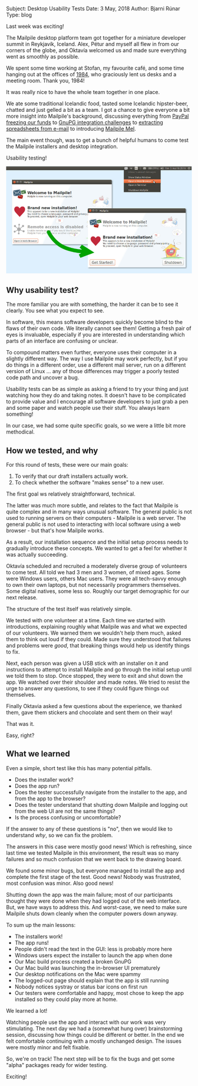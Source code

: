 Subject: Desktop Usability Tests
Date: 3 May, 2018
Author: Bjarni Rúnar
Type: blog

Last week was exciting!

The Mailpile desktop platform team got together for a miniature
developer summit in Reykjavík, Iceland. Alex, Pétur and myself all flew
in from our corners of the globe, and Oktavía welcomed us and made sure
everything went as smoothly as possible.

We spent some time working at Stofan, my favourite café, and some
time hanging out at the offices of [1984](https://www.1984.is/), who
graciously lent us desks and a meeting room. Thank you, 1984!

It was really nice to have the whole team together in one place.

We ate some traditional Icelandic food, tasted some Icelandic
hipster-beer, chatted and just gelled a bit as a team. I got a chance to
give everyone a bit more insight into Mailpile's background, discussing
everything from
[PayPal freezing our funds](/blog/2013-09-05_PayPal_Freezes_Campaign_Funds.html) to
[GnuPG integration challenges](/blog/2014-10-07_Some_Thoughts_on_GnuPG.html) to
[extracting spreadsheets from e-mail](/blog/2015-05-18_Digging_for_Data.html)
to introducing [Mailpile Mel](/blog/2015-09-22_pyConUK_and_Mailpile_Mel.html).

The main event though, was to get a bunch of helpful humans to come test
the Mailpile installers and desktop integration.

Usability testing!

<img src="/files/2018-04-Mailpile-Desktop-Usability.jpg" border="0">


## Why usability test?

The more familiar you are with something, the harder it can be to see it
clearly. You see what you expect to see.

In software, this means software developers quickly become blind to the
flaws of their own code. We literally cannot see them! Getting a fresh
pair of eyes is invaluable, especially if you are interested in
understanding which parts of an interface are confusing or unclear.

To compound matters even further, everyone uses their computer in a
slightly different way. The way I use Mailpile may work perfectly, but
if you do things in a different order, use a different mail server, run
on a different version of Linux ... any of those differences may trigger
a poorly tested code path and uncover a bug.

Usability tests can be as simple as asking a friend to try your thing
and just watching how they do and taking notes. It doesn't have to be
complicated to provide value and I encourage all software developers
to just grab a pen and some paper and watch people use their stuff. You
always learn something!

In our case, we had some quite specific goals, so we were a little bit
more methodical.


## How we tested, and why

For this round of tests, these were our main goals:

   1. To verify that our draft installers actually work.
   2. To check whether the software "makes sense" to a new user.

The first goal ws relatively straightforward, technical.

The latter was much more subtle, and relates to the fact that Mailpile is quite
complex and in many ways unusual software. The general public is not used to
running servers on their computers - Mailpile is a web server. The general
public is not used to interacting with local software using a web browser - but
that's how Mailpile works.

As a result, our installation sequence and the initial setup process needs
to gradually introduce these concepts. We wanted to get a feel for whether
it was actually succeeding.

Oktavía scheduled and recruited a moderately diverse group of volunteers
to come test. All told we had 3 men and 3 women, of mixed ages. Some were
Windows users, others Mac users. They were all tech-savvy enough to own
their own laptops, but not necessarily programmers themselves. Some
digital natives, some less so. Roughly our target demographic for our next
release.

The structure of the test itself was relatively simple.

We tested with one volunteer at a time. Each time we started with
introductions, explaining roughly what Mailpile was and what we expected
of our volunteers. We warned them we wouldn't help them much, asked them
to think out loud if they could. Made sure they understood that failures
and problems were *good*, that breaking things would help us identify
things to fix.

Next, each person was given a USB stick with an installer on it and
instructions to attempt to install Mailpile and go through the initial
setup until we told them to stop. Once stopped, they were to exit and shut
down the app. We watched over their shoulder and made notes. We tried to
resist the urge to answer any questions, to see if they could figure
things out themselves.

Finally Oktavia asked a few questions about the experience, we thanked
them, gave them stickers and chocolate and sent them on their way!

That was it.

Easy, right?


## What we learned

Even a simple, short test like this has many potential pitfalls.

  * Does the installer work?
  * Does the app run?
  * Does the tester successfully navigate from the installer to the app,
    and from the app to the browser?
  * Does the tester understand that shutting down Mailpile and logging out
    from the web UI are not the same things?
  * Is the process confusing or uncomfortable?

If the answer to any of these questions is "no", then we would like to
understand *why*, so we can fix the problem.

The answers in this case were mostly good news! Which is refreshing,
since last time we tested Mailpile in this environment, the result was
so many failures and so much confusion that we went back to the drawing
board.

We found some minor bugs, but everyone managed to install the app and
complete the first stage of the test. Good news! Nobody was frustrated,
most confusion was minor. Also good news!

Shutting down the app was the main failure; most of our participants
thought they were done when they had logged out of the web interface.
But, we have ways to address this. And worst-case, we need to make sure
Mailpile shuts down cleanly when the computer powers down anyway.

To sum up the main lessons:

   * The installers work!
   * The app runs!
   * People didn't read the text in the GUI: less is probably more here
   * Windows users expect the installer to launch the app when done
   * Our Mac build process created a broken GnuPG
   * Our Mac build was launching the in-browser UI prematurely
   * Our desktop notifications on the Mac were spammy
   * The logged-out page should explain that the app is still running
   * Nobody notices systray or status bar icons on first run
   * Our testers were comfortable and happy, most chose to keep the
     app installed so they could play more at home.

We learned a lot!

Watching people use the app and interact with our work was very
stimulating. The next day we had a (somewhat hung over) brainstorming
session, discussing how things could be different or better. In the end we
felt comfortable continuing with a mostly unchanged design. The issues
were mostly minor and felt fixable.

So, we're on track! The next step will be to fix the bugs and get some
"alpha" packages ready for wider testing.

Exciting!


